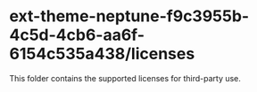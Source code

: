 # ext-theme-neptune-f9c3955b-4c5d-4cb6-aa6f-6154c535a438/licenses

This folder contains the supported licenses for third-party use.
